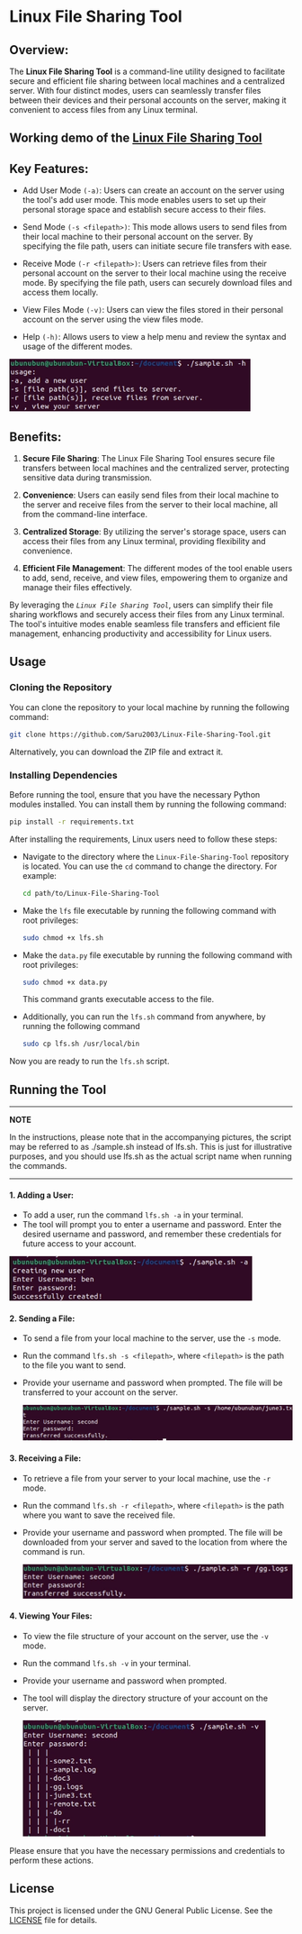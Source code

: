 
# Linux File Sharing Tool

## Overview:
The __Linux File Sharing Tool__ is a command-line utility designed to facilitate secure and efficient file sharing between local machines and a centralized server. With four distinct modes, users can seamlessly transfer files between their devices and their personal accounts on the server, making it convenient to access files from any Linux terminal.

## Working demo of the [Linux File Sharing Tool](https://drive.google.com/file/d/1Wsa6hkSK8BS_VsRBOqqCCJMDg2cduEzo/view?usp=sharing)

## Key Features:

- Add User Mode `(-a)`: Users can create an account on the server using the tool's add user mode. This mode enables users to set up their personal storage space and establish secure access to their files.
- Send Mode `(-s <filepath>)`: This mode allows users to send files from their local machine to their personal account on the server. By specifying the file path, users can initiate secure file transfers with ease.

- Receive Mode `(-r <filepath>)`: Users can retrieve files from their personal account on the server to their local machine using the receive mode. By specifying the file path, users can securely download files and access them locally.

- View Files Mode `(-v)`: Users can view the files stored in their personal account on the server using the view files mode.

- Help `(-h)`: Allows users to view a help menu and review the syntax and usage of the different modes.

<img src="images/Screenshot_20230703_121504.png">


## Benefits:

1. __Secure File Sharing__: The Linux File Sharing Tool ensures secure file transfers between local machines and the centralized server, protecting sensitive data during transmission.

2. __Convenience__: Users can easily send files from their local machine to the server and receive files from the server to their local machine, all from the command-line interface.

3. __Centralized Storage__: By utilizing the server's storage space, users can access their files from any Linux terminal, providing flexibility and convenience.

4. __Efficient File Management__: The different modes of the tool enable users to add, send, receive, and view files, empowering them to organize and manage their files effectively.


By leveraging the _`Linux File Sharing Tool`_, users can simplify their file sharing workflows and securely access their files from any Linux terminal. The tool's intuitive modes enable seamless file transfers and efficient file management, enhancing productivity and accessibility for Linux users.

## Usage

### Cloning the Repository

You can clone the repository to your local machine by running the following command:

```bash
git clone https://github.com/Saru2003/Linux-File-Sharing-Tool.git
```
Alternatively, you can download the ZIP file and extract it.

### Installing Dependencies
Before running the tool, ensure that you have the necessary Python modules installed. You can install them by running the following command:
```bash
pip install -r requirements.txt
```
After installing the requirements, Linux users need to follow these steps:

* Navigate to the directory where the `Linux-File-Sharing-Tool` repository is located. You can use the `cd` command to change the directory. For example:
   
   ```bash
   cd path/to/Linux-File-Sharing-Tool
   ```

* Make the `lfs` file executable by running the following command with root privileges:


   ```bash
   sudo chmod +x lfs.sh
   ```

* Make the `data.py` file executable by running the following command with root privileges:

   ```bash
   sudo chmod +x data.py
   ```
   This command grants executable access to the file.

* Additionally, you can run the `lfs.sh` command from anywhere, by running the following command

    ```bash
    sudo cp lfs.sh /usr/local/bin
    ```
Now you are ready to run the `lfs.sh` script.

## Running the Tool

---
**NOTE**

In the instructions, please note that in the accompanying pictures, the script may be referred to as ./sample.sh instead of lfs.sh. This is just for illustrative purposes, and you should use lfs.sh as the actual script name when running the commands.

---


 #### 1. Adding a User:

- To add a user, run the command `lfs.sh -a` in your terminal.
- The tool will prompt you to enter a username and password. Enter the desired username and password, and remember these credentials for future access to your account.

<img src="images/Screenshot_20230703_121516.png">

#### 2. Sending a File:

- To send a file from your local machine to the server, use the `-s` mode.
- Run the command `lfs.sh -s <filepath>`, where `<filepath>` is the path to the file you want to send.
- Provide your username and password when prompted. The file will be transferred to your account on the server.

  <img src="images/Screenshot_20230703_121530.png">


#### 3. Receiving a File:

- To retrieve a file from your server to your local machine, use the `-r` mode.
- Run the command `lfs.sh -r <filepath>`, where `<filepath>` is the path where you want to save the received file.
- Provide your username and password when prompted. The file will be downloaded from your server and saved to the location from where the command is run.

  <img src="images/Screenshot_20230703_121557.png">

#### 4. Viewing Your Files:

- To view the file structure of your account on the server, use the `-v` mode.
- Run the command `lfs.sh -v` in your terminal.
- Provide your username and password when prompted.
- The tool will display the directory structure of your account on the server.

  <img src="images/Screenshot_20230703_121626.png">

Please ensure that you have the necessary permissions and credentials to perform these actions.






## License

This project is licensed under the GNU General Public License. See the [LICENSE](https://github.com/Saru2003/Linux-File-Sharing-Tool/blob/main/LICENSE) file for details.
